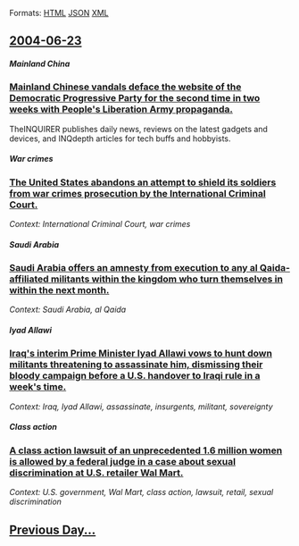 
Formats: [HTML](2004/06/23/index.html)  [JSON](2004/06/23/index.json)  [XML](2004/06/23/index.xml)  

## [2004-06-23](/news/2004/06/23/index.md)

##### Mainland China
### [ Mainland Chinese vandals deface the website of the Democratic Progressive Party for the second time in two weeks with People's Liberation Army propaganda. ](/news/2004/06/23/mainland-chinese-vandals-deface-the-website-of-the-democratic-progressive-party-for-the-second-time-in-two-weeks-with-people-s-liberation-a.md)
TheINQUIRER publishes daily news, reviews on the latest gadgets and devices, and INQdepth articles for tech buffs and hobbyists.

##### War crimes
### [ The United States abandons an attempt to shield its soldiers from war crimes prosecution by the International Criminal Court. ](/news/2004/06/23/the-united-states-abandons-an-attempt-to-shield-its-soldiers-from-war-crimes-prosecution-by-the-international-criminal-court.md)
_Context: International Criminal Court, war crimes_

##### Saudi Arabia
### [ Saudi Arabia offers an amnesty from execution to any al Qaida-affiliated militants within the kingdom who turn themselves in within the next month. ](/news/2004/06/23/saudi-arabia-offers-an-amnesty-from-execution-to-any-al-qaida-affiliated-militants-within-the-kingdom-who-turn-themselves-in-within-the-nex.md)
_Context: Saudi Arabia, al Qaida_

##### Iyad Allawi
### [ Iraq's interim Prime Minister Iyad Allawi vows to hunt down militants threatening to assassinate him, dismissing their bloody campaign before a U.S. handover to Iraqi rule in a week's time. ](/news/2004/06/23/iraq-s-interim-prime-minister-iyad-allawi-vows-to-hunt-down-militants-threatening-to-assassinate-him-dismissing-their-bloody-campaign-befo.md)
_Context: Iraq, Iyad Allawi, assassinate, insurgents, militant, sovereignty_

##### Class action
### [ A class action lawsuit of an unprecedented 1.6 million women is allowed by a federal judge in a case about sexual discrimination at U.S. retailer Wal Mart. ](/news/2004/06/23/a-class-action-lawsuit-of-an-unprecedented-1-6-million-women-is-allowed-by-a-federal-judge-in-a-case-about-sexual-discrimination-at-u-s-re.md)
_Context: U.S. government, Wal Mart, class action, lawsuit, retail, sexual discrimination_

## [Previous Day...](/news/2004/06/22/index.md)

